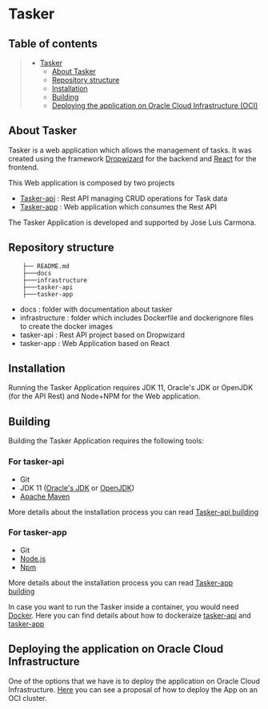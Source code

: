 # Tasker

## Table of contents

>* [Tasker](#tasker)
>   * [About Tasker](#about-tasker)
>   * [Repository structure](#repository-structure)
>   * [Installation](#installation)
>   * [Building](#building)
>   * [Deploying the application on Oracle Cloud Infrastructure (OCI) ](#deploying-the-application-on-oracle-cloud-infrastructure)

## About Tasker

Tasker is a web application which allows the management of tasks. It was created using the framework [Dropwizard](https://www.dropwizard.io/) for the backend and [React](https://reactjs.org/) for the frontend.

This Web application is composed by two projects

* [Tasker-api](docs/tasker-api.md) : Rest API managing CRUD operations for Task data
* [Tasker-app](docs/tasker-app.md) : Web application which consumes the Rest API

The Tasker Application is developed and supported by Jose Luis Carmona.

## Repository structure
```
    ├── README.md
    ├───docs
    ├───infrastructure
    ├───tasker-api
    ├───tasker-app
```
* docs : folder with documentation about tasker 
* infrastructure : folder which includes Dockerfile and dockerignore files to create the docker images
* tasker-api : Rest API project  based on Dropwizard
* tasker-app : Web Application based on React

## Installation

Running the Tasker Application requires JDK 11, Oracle's JDK or OpenJDK (for the API Rest) and Node+NPM for the Web application.

## Building

Building the Tasker Application requires the following tools:

### For tasker-api

- Git
- JDK 11 ([Oracle's JDK](https://www.oracle.com/es/java/technologies/javase/jdk11-archive-downloads.html) or [OpenJDK](https://openjdk.java.net/))
- [Apache Maven](https://maven.apache.org/)

More details about the installation process you can read [Tasker-api building](docs/tasker-api.md#installation--building)

### For tasker-app

- Git
- [Node.js](https://nodejs.org/)
- [Npm](https://www.npmjs.com/)

More details about the installation process you can read [Tasker-app building](docs/tasker-app.md#installation--building)

In case you want to run the Tasker inside a container, you would need [Docker](https://www.docker.com/). Here you can find details about how to dockeraize [tasker-api](https://www.npmjs.com/) and [tasker-app](https://www.npmjs.com/)


## Deploying the application on Oracle Cloud Infrastructure
One of the options that we have is to deploy the application on Oracle Cloud Infrastructure. [Here](docs/deploying-oci.md#deploying-tasker-app-on-oracle-cloud-infrastructure) you can see a proposal of how to deploy the App on an OCI cluster.
